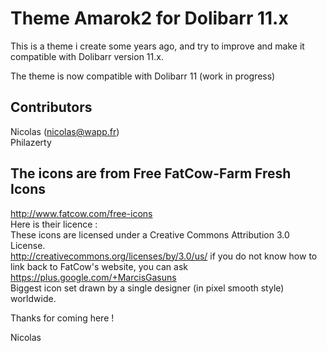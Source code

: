 # Theme Amarok2 for Dolibarr 11.x
This is a theme i create some years ago, and try to improve and make it compatible with Dolibarr version 11.x.

The theme is now compatible with Dolibarr 11 (work in progress)

## Contributors
Nicolas (nicolas@wapp.fr)<br>
Philazerty<br>

## The icons are from Free FatCow-Farm Fresh Icons
http://www.fatcow.com/free-icons
<br>
Here is their licence :
<br>
These icons are licensed under a Creative Commons Attribution 3.0 License.
<br>
http://creativecommons.org/licenses/by/3.0/us/ if you do not know how to link
back to FatCow's website, you can ask https://plus.google.com/+MarcisGasuns
<br>
Biggest icon set drawn by a single designer (in pixel smooth style) worldwide.


Thanks for coming here !

Nicolas
